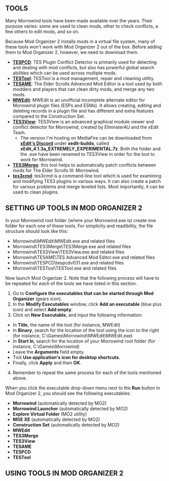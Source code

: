 ## TOOLS

Many Morrowind tools have been made available over the years. Their purpose varies: some are used to clean mods, other to check conflicts, a few others to edit mods, and so on.

Because Mod Organizer 2 installs mods in a virtual file system, many of these tools won't work with Mod Organizer 2 out of the box. Before adding them to Mod Organizer 2, however, we need to download them.

- [**TESPCD**](https://en.uesp.net/wiki/Tes3Mod:TES_Plugin_Conflict_Detector): TES Plugin Conflict Detector is primarily used for detecting and dealing with mod conflicts, but also has powerful global search abilities which can be used across multiple mods.
- [**TESTool**](https://en.uesp.net/wiki/Tes3Mod:TESTool): TESTool is a mod management, repair and cleaning utility.
- [**TESAME**](http://wiki.theassimilationlab.com/mmw/TESAME): The Elder Scrolls Advanced Mod Editor is a tool used by both modders and players that can clean dirty mods, and merge any two mods.
- [**MWEdit**](http://wiki.theassimilationlab.com/mmw/MWEdit): MWEdit is an unofficial incomplete alternate editor for Morrowind plugin files (ESPs and ESMs). It allows creating, editing and deleting records in a plugin file and has different and extra features compared to the Construction Set.
- [**TES3View**](http://www.mediafire.com/file/g10ay0bqynval8s/TES3View_%2528xEdit_4.1.3a_EXTREMELY_EXPERIMENTAL%2529.zip/file): TES3View is an advanced graphical module viewer and conflict detector for Morrowind, created by ElminsterAU and the xEdit Team. 
  - The version I'm hosting on MediaFire can be downloaded from [**xEdit's Discord**](https://discordapp.com/invite/5t8RnNQ) under **xedit-builds**, called **xEdit_4.1.3a_EXTREMELY_EXPERIMENTAL.7z**. Both the folder and the .exe have been renamed to TES3View in order for the tool to work for Morrowind.
- [**TES3Merge**](https://www.nexusmods.com/morrowind/mods/46870): this tool helps to automatically patch conflicts between mods for The Elder Scrolls III: Morrowind.
- [**tes3cmd**](http://wiki.theassimilationlab.com/mmw/TES3cmd): tes3cmd is a command-line tool which is used for examining and modifying TES3 plugins in various ways. It can also create a patch for various problems and merge leveled lists. Most importantly, it can be used to clean plugins.

## SETTING UP TOOLS IN MOD ORGANIZER 2

In your Morrowind root folder (where your Morrowind.exe is) create one folder for each one of these tools. For simplicity and readibility, the file structure should look like this:

- Morrowind\MWEdit\MWEdit.exe and related files
- Morrowind\TES3Merge\TES3Merge.exe and related files
- Morrowind\TES3View\TES3View.exe and related files
- Morrowind\TESAME\TES Advanced Mod Editor.exe and related files
- Morrowind\TESPCD\tespcdv031.exe and related files
- Morrowind\TESTool\TESTool.exe and related files

Now launch Mod Organizer 2. Note that the following process will have to be repeated for *each* of the tools we have listed in this section.

1. Go to **Configure the executables that can be started through Mod Organizer** (gears icon).
2. In the **Modify Executables** window, click **Add an executable** (blue plus icon) and select **Add empty**.
3. Click on **New Executable**, and input the following information:
  - In **Title**, the name of the tool (for instance, MWEdit)
  - In **Binary**, search for the location of the tool using the icon to the right (for instance, C:\Games\Morrowind\MWEdit\MWEdit.exe)
  - In **Start In**, search for the location of your Morrowind root folder (for instance, C:\Games\Morrowind)
  - Leave the **Arguments** field empty.
  - Tick **Use application's icon for desktop shortcuts**.
  - Finally, click **Apply** and then **OK**.
4. Remember to repeat the same process for each of the tools mentioned above.

When you click the executable drop-down menu next to the **Run** button in Mod Organizer 2, you should see the following executables:

- **Morrowind** (automatically detected by MO2)
- **Morrowind Launcher** (automatically detected by MO2)
- **Explore Virtual Folder** (MO2 utility)
- **MGE XE** (automatically detected by MO2)
- **Construction Set** (automatically detected by MO2)
- **MWEdit**
- **TES3Merge**
- **TES3View**
- **TESAME**
- **TESPCD**
- **TESTool**

## USING TOOLS IN MOD ORGANIZER 2
